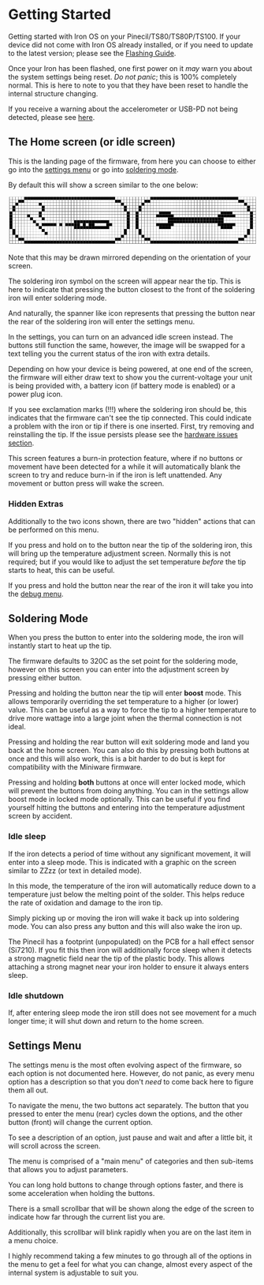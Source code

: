 # Getting Started

Getting started with Iron OS on your Pinecil/TS80/TS80P/TS100.
If your device did not come with Iron OS already installed, or if you need to update to the latest version; please see the [Flashing Guide](/Documentation/Flashing.md).

Once your Iron has been flashed, one first power on it _may_ warn you about the system settings being reset.
_Do not panic_; this is 100% completely normal. This is here to note to you that they have been reset to handle the internal structure changing.

If you receive a warning about the accelerometer or USB-PD not being detected, please see [here](/Documentation/HardwareIssues.md).

## The Home screen (or idle screen)

This is the landing page of the firmware, from here you can choose to either go into the [settings menu](##-Settings-Menu) or go into [soldering mode](##-Soldering-Mode).

By default this will show a screen similar to the one below:

![Home Screen](/Documentation/images/HomeScreen.png)

Note that this may be drawn mirrored depending on the orientation of your screen.

The soldering iron symbol on the screen will appear near the tip. This is here to indicate that pressing the button closest to the front of the soldering iron will enter soldering mode.

And naturally, the spanner like icon represents that pressing the button near the rear of the soldering iron will enter the settings menu.

In the settings, you can turn on an advanced idle screen instead. The buttons still function the same, however, the image will be swapped for a text telling you the current status of the iron with extra details.

Depending on how your device is being powered, at one end of the screen, the firmware will either draw text to show you the current-voltage your unit is being provided with, a battery icon (if battery mode is enabled) or a power plug icon.

If you see exclamation marks (!!!) where the soldering iron should be, this indicates that the firmware can't see the tip connected. This could indicate a problem with the iron or tip if there is one inserted. First, try removing and reinstalling the tip. If the issue persists please see the [hardware issues section](/Documentation/HardwareIssues.md).

This screen features a burn-in protection feature, where if no buttons or movement have been detected for a while it will automatically blank the screen to try and reduce burn-in if the iron is left unattended. Any movement or button press will wake the screen.

### Hidden Extras

Additionally to the two icons shown, there are two "hidden" actions that can be performed on this menu.

If you press and hold on to the button near the tip of the soldering iron, this will bring up the temperature adjustment screen. Normally this is not required; but if you would like to adjust the set temperature _before_ the tip starts to heat, this can be useful.

If you press and hold the button near the rear of the iron it will take you into the [debug menu](/Documentation/DebugMenu.md).

## Soldering Mode

When you press the button to enter into the soldering mode, the iron will instantly start to heat up the tip.

The firmware defaults to 320C as the set point for the soldering mode, however on this screen you can enter into the adjustment screen by pressing either button.

Pressing and holding the button near the tip will enter **boost** mode. This allows temporarily overriding the set temperature to a higher (or lower) value. This can be useful as a way to force the tip to a higher temperature to drive more wattage into a large joint when the thermal connection is not ideal.

Pressing and holding the rear button will exit soldering mode and land you back at the home screen. You can also do this by pressing both buttons at once and this will also work, this is a bit harder to do but is kept for compatibility with the Miniware firmware.

Pressing and holding **both** buttons at once will enter locked mode, which will prevent the buttons from doing anything. You can in the settings allow boost mode in locked mode optionally. This can be useful if you find yourself hitting the buttons and entering into the temperature adjustment screen by accident.

### Idle sleep

If the iron detects a period of time without any significant movement, it will enter into a sleep mode. This is indicated with a graphic on the screen similar to ZZzz (or text in detailed mode).

In this mode, the temperature of the iron will automatically reduce down to a temperature just below the melting point of the solder. This helps reduce the rate of oxidation and damage to the iron tip.

Simply picking up or moving the iron will wake it back up into soldering mode. You can also press any button and this will also wake the iron up.

The Pinecil has a footprint (unpopulated) on the PCB for a hall effect sensor (Si7210). If you fit this then iron will additionally force sleep when it detects a strong magnetic field near the tip of the plastic body. This allows attaching a strong magnet near your iron holder to ensure it always enters sleep.

### Idle shutdown

If, after entering sleep mode the iron still does not see movement for a much longer time; it will shut down and return to the home screen.

## Settings Menu

The settings menu is the most often evolving aspect of the firmware, so each option is not documented here. However, do not panic, as every menu option has a description so that you don't _need_ to come back here to figure them all out.

To navigate the menu, the two buttons act separately.
The button that you pressed to enter the menu (rear) cycles down the options, and the other button (front) will change the current option.

To see a description of an option, just pause and wait and after a little bit, it will scroll across the screen.

The menu is comprised of a "main menu" of categories and then sub-items that allows you to adjust parameters.

You can long hold buttons to change through options faster, and there is some acceleration when holding the buttons.

There is a small scrollbar that will be shown along the edge of the screen to indicate how far through the current list you are.

Additionally, this scrollbar will blink rapidly when you are on the last item in a menu choice.

I highly recommend taking a few minutes to go through all of the options in the menu to get a feel for what you can change, almost every aspect of the internal system is adjustable to suit you.
